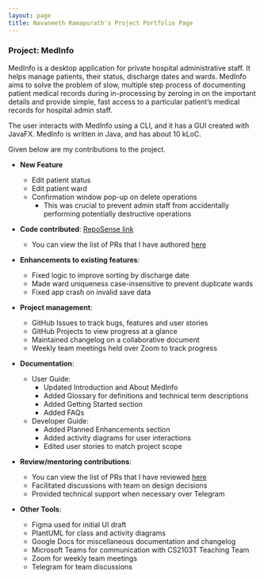 ```yaml
---
layout: page
title: Navaneeth Ramapurath's Project Portfolio Page
---
```


### Project: MedInfo

MedInfo is a desktop application for private hospital administrative staff. It helps manage patients,
their status, discharge dates and wards. MedInfo aims to solve the problem of slow, multiple step process of
documenting patient medical records during in-processing by zeroing in on the important details and provide simple,
fast access to a particular patient’s medical records for hospital admin staff.

The user interacts with MedInfo using a CLI, and it has a GUI created with JavaFX.
MedInfo is written in Java, and has about 10 kLoC.

Given below are my contributions to the project.

- **New Feature**
  - Edit patient status
  - Edit patient ward
  - Confirmation window pop-up on delete operations
    - This was crucial to prevent admin staff from accidentally performing potentially destructive operations


- **Code contributed**: [RepoSense link](https://nus-cs2103-ay2223s2.github.io/tp-dashboard/?search=nramapurath&breakdown=true)
  - You can view the list of PRs that I have authored [here](https://github.com/AY2223S2-CS2103T-T12-2/tp/pulls?page=1&q=is%3Apr+author%3Anramapurath)


- **Enhancements to existing features**:
   - Fixed logic to improve sorting by discharge date
   - Made ward uniqueness case-insensitive to prevent duplicate wards
   - Fixed app crash on invalid save data


- **Project management**:
  - GitHub Issues to track bugs, features and user stories
  - GitHub Projects to view progress at a glance
  - Maintained changelog on a collaborative document
  - Weekly team meetings held over Zoom to track progress


- **Documentation**:
  - User Guide:
    - Updated Introduction and About MedInfo
    - Added Glossary for definitions and technical term descriptions
    - Added Getting Started section
    - Added FAQs
  - Developer Guide:
    - Added Planned Enhancements section
    - Added activity diagrams for user interactions
    - Edited user stories to match project scope


- **Review/mentoring contributions**:
  - You can view the list of PRs that I have reviewed [here](https://github.com/AY2223S2-CS2103T-T12-2/tp/pulls?q=is%3Apr+reviewed-by%3Anramapurath)
  - Facilitated discussions with team on design decisions
  - Provided technical support when necessary over Telegram


- **Other Tools**:
  - Figma used for initial UI draft
  - PlantUML for class and activity diagrams
  - Google Docs for miscellaneous documentation and changelog
  - Microsoft Teams for communication with CS2103T Teaching Team
  - Zoom for weekly team meetings
  - Telegram for team discussions
